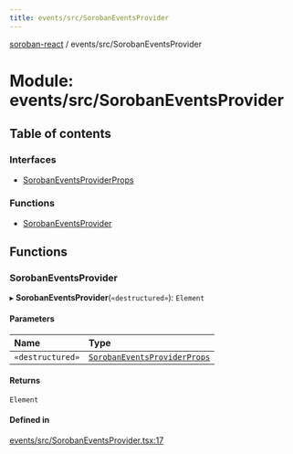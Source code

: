 ```yaml
---
title: events/src/SorobanEventsProvider
---
```

[soroban-react](../README.md) / events/src/SorobanEventsProvider

# Module: events/src/SorobanEventsProvider

## Table of contents

### Interfaces

- [SorobanEventsProviderProps](../interfaces/events_src_SorobanEventsProvider.SorobanEventsProviderProps.md)

### Functions

- [SorobanEventsProvider](events_src_SorobanEventsProvider.md#sorobaneventsprovider)

## Functions

### SorobanEventsProvider

▸ **SorobanEventsProvider**(`«destructured»`): `Element`

#### Parameters

| Name | Type |
| :------ | :------ |
| `«destructured»` | [`SorobanEventsProviderProps`](../interfaces/events_src_SorobanEventsProvider.SorobanEventsProviderProps.md) |

#### Returns

`Element`

#### Defined in

[events/src/SorobanEventsProvider.tsx:17](https://github.com/esteblock/soroban-react/blob/bb43fd8/packages/events/src/SorobanEventsProvider.tsx#L17)
